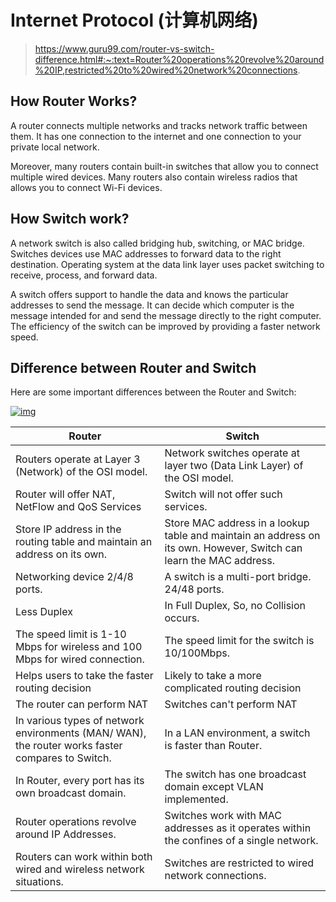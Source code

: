 # Internet Protocol (计算机网络)

> https://www.guru99.com/router-vs-switch-difference.html#:~:text=Router%20operations%20revolve%20around%20IP,restricted%20to%20wired%20network%20connections.

## How Router Works?

A router connects multiple networks and tracks network traffic between them. It has one connection to the internet and one connection to your private local network.

Moreover, many routers contain built-in switches that allow you to connect multiple wired devices. Many routers also contain wireless radios that allows you to connect Wi-Fi devices.

## How Switch work?

A network switch is also called bridging hub, switching, or MAC bridge. Switches devices use MAC addresses to forward data to the right destination. Operating system at the data link layer uses packet switching to receive, process, and forward data.

A switch offers support to handle the data and knows the particular addresses to send the message. It can decide which computer is the message intended for and send the message directly to the right computer. The efficiency of the switch can be improved by providing a faster network speed.

## Difference between Router and Switch

Here are some important differences between the Router and Switch:

[![img](https://www.guru99.com/images/1/020820_1135_RoutervsSwi3.png)](https://www.guru99.com/images/1/020820_1135_RoutervsSwi3.png)

| **Router**                                                   | **Switch**                                                   |
| ------------------------------------------------------------ | ------------------------------------------------------------ |
| Routers operate at Layer 3 (Network) of the OSI model.       | Network switches operate at layer two (Data Link Layer) of the OSI model. |
| Router will offer NAT, NetFlow and QoS Services              | Switch will not offer such services.                         |
| Store IP address in the routing table and maintain an address on its own. | Store MAC address in a lookup table and maintain an address on its own. However, Switch can learn the MAC address. |
| Networking device 2/4/8 ports.                               | A switch is a multi-port bridge. 24/48 ports.                |
| Less Duplex                                                  | In Full Duplex, So, no Collision occurs.                     |
| The speed limit is 1-10 Mbps for wireless and 100 Mbps for wired connection. | The speed limit for the switch is 10/100Mbps.                |
| Helps users to take the faster routing decision              | Likely to take a more complicated routing decision           |
| The router can perform NAT                                   | Switches can't perform NAT                                   |
| In various types of network environments (MAN/ WAN), the router works faster compares to Switch. | In a LAN environment, a switch is faster than Router.        |
| In Router, every port has its own broadcast domain.          | The switch has one broadcast domain except VLAN implemented. |
| Router operations revolve around IP Addresses.               | Switches work with MAC addresses as it operates within the confines of a single network. |
| Routers can work within both wired and wireless network situations. | Switches are restricted to wired network connections.        |